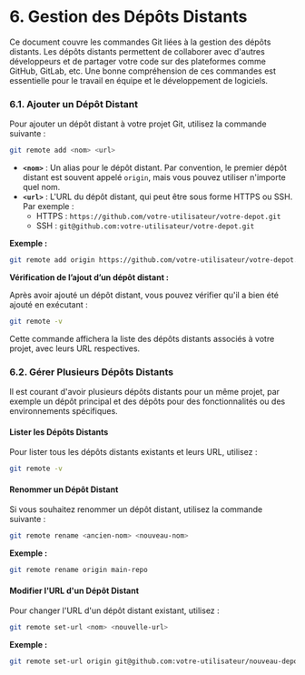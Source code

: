 # 6. Gestion des Dépôts Distants

Ce document couvre les commandes Git liées à la gestion des dépôts distants. Les dépôts distants permettent de collaborer avec d'autres développeurs et de partager votre code sur des plateformes comme GitHub, GitLab, etc. Une bonne compréhension de ces commandes est essentielle pour le travail en équipe et le développement de logiciels.

### 6.1. Ajouter un Dépôt Distant

Pour ajouter un dépôt distant à votre projet Git, utilisez la commande suivante :

```bash
git remote add <nom> <url>
```

- **`<nom>`** : Un alias pour le dépôt distant. Par convention, le premier dépôt distant est souvent appelé `origin`, mais vous pouvez utiliser n'importe quel nom.
- **`<url>`** : L'URL du dépôt distant, qui peut être sous forme HTTPS ou SSH. Par exemple :
  - HTTPS : `https://github.com/votre-utilisateur/votre-depot.git`
  - SSH : `git@github.com:votre-utilisateur/votre-depot.git`

**Exemple :**

```bash
git remote add origin https://github.com/votre-utilisateur/votre-depot.git
```

**Vérification de l’ajout d’un dépôt distant :**

Après avoir ajouté un dépôt distant, vous pouvez vérifier qu'il a bien été ajouté en exécutant :

```bash
git remote -v
```

Cette commande affichera la liste des dépôts distants associés à votre projet, avec leurs URL respectives.

### 6.2. Gérer Plusieurs Dépôts Distants

Il est courant d'avoir plusieurs dépôts distants pour un même projet, par exemple un dépôt principal et des dépôts pour des fonctionnalités ou des environnements spécifiques.

#### Lister les Dépôts Distants

Pour lister tous les dépôts distants existants et leurs URL, utilisez :

```bash
git remote -v
```

#### Renommer un Dépôt Distant

Si vous souhaitez renommer un dépôt distant, utilisez la commande suivante :

```bash
git remote rename <ancien-nom> <nouveau-nom>
```

**Exemple :**

```bash
git remote rename origin main-repo
```

#### Modifier l'URL d'un Dépôt Distant

Pour changer l'URL d'un dépôt distant existant, utilisez :

```bash
git remote set-url <nom> <nouvelle-url>
```

**Exemple :**

```bash
git remote set-url origin git@github.com:votre-utilisateur/nouveau-depot.git
```
